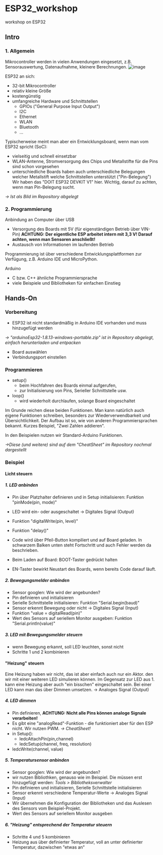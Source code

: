 # ESP32_workshop
workshop on ESP32

## Intro

### 1. Allgemein
Mikrocontroller werden in vielen Anwendungen eingesetzt, z.B. Sensorauswertung, Datenaufnahme, kleinere Berechnungen.
![image](https://user-images.githubusercontent.com/93577664/141120361-d2c95500-f700-4633-bcfd-1d05c07414c2.png)

ESP32 an sich:
- 32-bit Mikrocontroller
- relativ kleine Größe
- kostengünstig
- umfangreiche Hardware und Schnittstellen 
  - GPIOs ("General Purpose Input Output")
  - I2C
  - Ethernet
  - WLAN
  - Bluetooth
  - ...
 
Typischerweise meint man aber ein Entwicklungsboard, wenn man vom ESP32 spricht (SoC):
- vielseitig und schnell einsetzbar
- WLAN-Antenne, Stromversorgung des Chips und Metallstifte für die Pins sind schon vorgesehen
- unterschiedliche Boards haben auch unterschiedliche Belegungen welcher Metallstift welche Schnittstellen unterstützt ("Pin-Belegung")
Wir haben das "DOIT ESP32 DEVKIT V1" hier. Wichtig, darauf zu achten, wenn man Pin-Belegung sucht. 

_-> Ist als Bild im Repository abgelegt_

### 2. Programmierung
Anbindung an Computer über USB
- Versorgung des Boards mit 5V (für eigenständigen Betrieb über VIN-Pin) __ACHTUNG: Der eigentliche ESP arbeitet intern mit 3,3 V! Darauf achten, wenn man Sensoren anschließt!__
- Austausch von Informationen im laufenden Betrieb 

Programmierung ist über verschiedene Entwicklungsplattformen zur Verfügung, z.B. Arduino IDE und MicroPython.

Arduino
- C bzw. C++ ähnliche Programmiersprache
- viele Beispiele und Bibliotheken für einfachen Einstieg

## Hands-On
### Vorbereitung
- ESP32 ist nicht standardmäßig in Arduino IDE vorhanden und muss hinzugefügt werden

_-> "arduinoEsp32-1.8.13-windows-portable.zip" ist in Repository abgelegt, einfach herunterladen und entpacken_
- Board auswählen
- Verbindungsport einstellen

### Programmieren
- setup() 
  - beim Hochfahren des Boards einmal aufgerufen, 
  - zur Initialisierung von Pins, Serieller Schnittstelle usw.
- loop()
  - wird wiederholt durchlaufen, solange Board eingeschaltet

Im Grunde reichen diese beiden Funktionen. Man kann natürlich auch eigene Funktionen schreiben, besonders zur Wiederverwendbarkeit und Übersichtlichkeit.
Der Aufbau ist so, wie von anderen Programmiersprachen bekannt. Kurzes Beispiel, "Zwei Zahlen addieren".

In den Beispielen nutzen wir Standard-Arduino Funktionen. 

_->Diese (und weitere) sind auf dem "CheatSheet" im Repository nochmal dargestellt_

### Beispiel
#### Licht steuern 
##### 1. LED anbinden
- Pin über Platzhalter definieren und in Setup initialisieren: Funktion "pinMode(pin, mode)"
- LED wird ein- oder ausgeschaltet -> Digitales Signal (Output)
- Funktion "digitalWrite(pin, level)"
- Funktion "delay()" 

- Code wird über Pfeil-Button kompiliert und auf Board geladen. In schwarzem Balken unten steht Fortschritt und auch Fehler werden da beschrieben. 
- Beim Laden auf Board: BOOT-Taster gedrückt halten
- EN-Taster bewirkt Neustart des Boards, wenn bereits Code darauf läuft.

##### 2. Bewegungsmelder anbinden
- Sensor googlen: Wie wird der angebunden?
- Pin definieren und initialisieren
- Serielle Schnittstelle initialisieren: Funktion "Serial.begin(baud)"
- Sensor erkennt Bewegung oder nicht -> Digitales Signal (Input)
- Funktion "value = digitalRead(pin)"
- Wert des Sensors auf seriellem Monitor ausgeben: Funktion "Serial.println(value)"

##### 3. LED mit Bewegungsmelder steuern
- wenn Bewegung erkannt, soll LED leuchten, sonst nicht
- Schritte 1 und 2 kombinieren

#### "Heizung" steuern

Eine Heizung haben wir nicht, das ist aber einfach auch nur ein Aktor. den wir mit einer weiteren LED simulieren können.
Im Gegensatz zur LED aus 1. kann eine Heizung aber auch "ein bisschen" eingeschaltet sein. 
Bei einer LED kann man das über Dimmen umsetzen. -> Analoges Signal (Output)

##### 4. LED dimmen
- Pin definieren, __ACHTUNG: Nicht alle Pins können analoge Signale verarbeiten!__
- Es gibt eine "analogRead"-Funktion - die funktioniert aber für den ESP nicht. Wir nutzen PWM. _-> CheatSheet!_
- in Setup():
  - ledcAttachPin(pin,channel)
  - ledcSetup(channel, freq, resolution)
  <!-- 0 bis 2^(Resolution)-1 wird auf 0-3,3V Ausgang gemappt -->
- ledcWrite(channel, value)

##### 5. Temperatursensor anbinden
- Sensor googlen: Wie wird der angebunden?
- wir nutzen Bibliothken, genauso wie im Beispiel. Die müssen erst hinzugefügt werden: _Tools > Bibliotheksverwalter_
- Pin definieren und initialisieren, Serielle Schnittstelle initialisieren
- Sensor erkennt verschiedene Temperatur-Werte -> Analoges Signal (Input)
- Wir übernehmen die Konfiguration der Bibliotheken und das Auslesen des Sensors vom Beispiel-Projekt.
- Wert des Sensors auf seriellem Monitor ausgeben

##### 6. "Heizung" entsprechend der Temperatur steuern
- Schritte 4 und 5 kombinieren
- Heizung aus über definierter Temperatur, voll an unter definierter Temperatur, dazwischen "etwas an"
